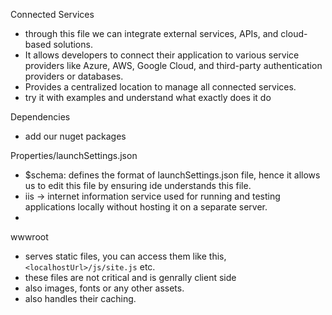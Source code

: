 Connected Services
- through this file we can integrate external services, APIs, and cloud-based solutions.
- It allows developers to connect their application to various service providers like Azure, AWS, Google Cloud, and third-party authentication providers or databases.
- Provides a centralized location to manage all connected services.
- try it with examples and understand what exactly does it do

Dependencies
- add our nuget packages

Properties/launchSettings.json
- $schema: defines the format of launchSettings.json file, hence it allows us to edit this file by ensuring ide understands this file.
- iis -> internet information service used for running and testing applications locally without hosting it on a separate server.
- 


wwwroot
- serves static files, you can access them like this, `<localhostUrl>/js/site.js` etc.
- these files are not critical and is genrally client side
- also images, fonts or any other assets.
- also handles their caching.

